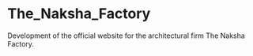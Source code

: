 # The_Naksha_Factory
Development of the official website for the architectural firm The Naksha Factory.
